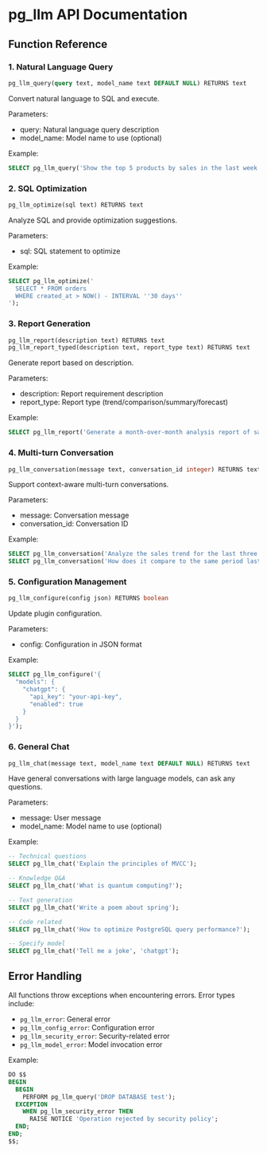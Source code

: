 # pg_llm API Documentation

## Function Reference

### 1. Natural Language Query

```sql
pg_llm_query(query text, model_name text DEFAULT NULL) RETURNS text
```

Convert natural language to SQL and execute.

Parameters:
- query: Natural language query description
- model_name: Model name to use (optional)

Example:
```sql
SELECT pg_llm_query('Show the top 5 products by sales in the last week');
```

### 2. SQL Optimization

```sql
pg_llm_optimize(sql text) RETURNS text
```

Analyze SQL and provide optimization suggestions.

Parameters:
- sql: SQL statement to optimize

Example:
```sql
SELECT pg_llm_optimize('
  SELECT * FROM orders 
  WHERE created_at > NOW() - INTERVAL ''30 days''
');
```

### 3. Report Generation

```sql
pg_llm_report(description text) RETURNS text
pg_llm_report_typed(description text, report_type text) RETURNS text
```

Generate report based on description.

Parameters:
- description: Report requirement description
- report_type: Report type (trend/comparison/summary/forecast)

Example:
```sql
SELECT pg_llm_report('Generate a month-over-month analysis report of sales by region for the past year');
```

### 4. Multi-turn Conversation

```sql
pg_llm_conversation(message text, conversation_id integer) RETURNS text
```

Support context-aware multi-turn conversations.

Parameters:
- message: Conversation message
- conversation_id: Conversation ID

Example:
```sql
SELECT pg_llm_conversation('Analyze the sales trend for the last three months', 1);
SELECT pg_llm_conversation('How does it compare to the same period last year?', 1);
```

### 5. Configuration Management

```sql
pg_llm_configure(config json) RETURNS boolean
```

Update plugin configuration.

Parameters:
- config: Configuration in JSON format

Example:
```sql
SELECT pg_llm_configure('{
  "models": {
    "chatgpt": {
      "api_key": "your-api-key",
      "enabled": true
    }
  }
}');
```

### 6. General Chat

```sql
pg_llm_chat(message text, model_name text DEFAULT NULL) RETURNS text
```

Have general conversations with large language models, can ask any questions.

Parameters:
- message: User message
- model_name: Model name to use (optional)

Example:
```sql
-- Technical questions
SELECT pg_llm_chat('Explain the principles of MVCC');

-- Knowledge Q&A
SELECT pg_llm_chat('What is quantum computing?');

-- Text generation
SELECT pg_llm_chat('Write a poem about spring');

-- Code related
SELECT pg_llm_chat('How to optimize PostgreSQL query performance?');

-- Specify model
SELECT pg_llm_chat('Tell me a joke', 'chatgpt');
```

## Error Handling

All functions throw exceptions when encountering errors. Error types include:

- `pg_llm_error`: General error
- `pg_llm_config_error`: Configuration error
- `pg_llm_security_error`: Security-related error
- `pg_llm_model_error`: Model invocation error

Example:
```sql
DO $$
BEGIN
  BEGIN
    PERFORM pg_llm_query('DROP DATABASE test');
  EXCEPTION
    WHEN pg_llm_security_error THEN
      RAISE NOTICE 'Operation rejected by security policy';
  END;
END;
$$;
```
